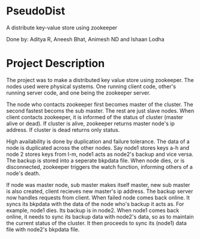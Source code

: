 # PseudoDist
A distribute key-value store using zookeeper

Done by: Aditya R, Aneesh Bhat, Animesh ND and Ishaan Lodha
# Project Description
The project was to make a distributed key value store using zookeeper. The nodes used were physical systems. One running client code, other's running server code, and one being the zookeeper server. 

The node who contacts zookeeper first becomes master of the cluster. The second fastest becoms the sub master. The rest are just slave nodes. When client contacts zookeeper, it is informed of the status of cluster (master alive or dead). If cluster is alive, zookeeper returns master node's ip address. If cluster is dead returns only status.

High availability is done by duplication and failure tolerance. The data of a node is duplicated across the other nodes. Say node1 stores keys a-h and node 2 stores keys from l-m, node1 acts as node2's backup and vice versa. The backup is stored into a seperate bkpdata file. 
When node dies, or is disconnected, zookeeper triggers the watch function, informing others of a node's death. 

If node was master node, sub master makes itself master, new sub master is also created, client recieves new master's ip address. 
The backup server now handles requests from client. When failed node comes back online. It syncs its bkpdata with the data of the node who's backup it acts as. For example, node1 dies. Its backup is in node2. When node1 comes back online, it needs to sync its backup data with node2's data, so as to maintain the current status of the cluster. It then proceeds to sync its (node1) data file with node2's bkpdata file. 
